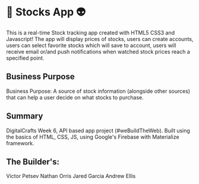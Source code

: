 # :rocket: Stocks App :alien:

This is a real-time Stock tracking app created with HTML5 CSS3 and Javascript! The app will display prices of stocks, users can create accounts, users can select favorite stocks which will save to account, users will receive email or/and push notifications when watched stock prices reach a specified point.

## Business Purpose ## 
Business Purpose: A source of stock information (alongside other sources) that can help a user decide on what stocks to purchase. 


## Summary

DigitalCrafts Week 6, API based app project (#weBuildTheWeb).  Built using the basics of HTML, CSS, JS, using Google's Firebase with Materialize framework.

## The Builder's:
Victor Petsev
Nathan Orris
Jared Garcia
Andrew Ellis
